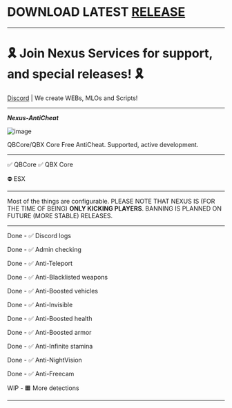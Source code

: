 # DOWNLOAD LATEST [RELEASE](https://github.com/Muffinzo/Nexus-AntiCheat/releases)

______________________

#      🎗 Join Nexus Services for support, and special releases! 🎗
  [Discord](https://discord.gg/KhgGD32nc2) | 
  We create WEBs, MLOs and Scripts!

______________________

_________________**Nexus-AntiCheat**_________________

![image](https://github.com/user-attachments/assets/34720c9d-16d1-4dd9-82d3-a84b7e8f7ab0)

QBCore/QBX Core Free AntiCheat. Supported, active development.

______________________

✅ QBCore
✅ QBX Core

⛔ ESX

______________________

Most of the things are configurable.
PLEASE NOTE THAT NEXUS IS (FOR THE TIME OF BEING) **ONLY KICKING PLAYERS**. BANNING IS PLANNED ON FUTURE (MORE STABLE) RELEASES.

______________________

Done - ✅ Discord logs

Done - ✅ Admin checking

Done - ✅ Anti-Teleport

Done - ✅ Anti-Blacklisted weapons

Done - ✅ Anti-Boosted vehicles

Done - ✅ Anti-Invisible

Done - ✅ Anti-Boosted health

Done - ✅ Anti-Boosted armor

Done - ✅ Anti-Infinite stamina

Done - ✅ Anti-NightVision

Done - ✅ Anti-Freecam

WIP  - 🟧 More detections

______________________
